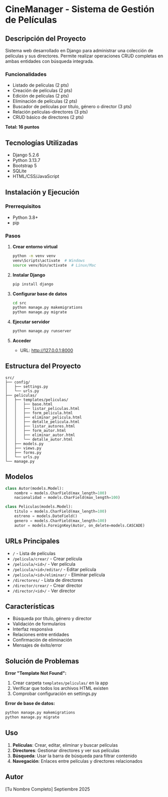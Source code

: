 # CineManager - Sistema de Gestión de Películas

## Descripción del Proyecto

Sistema web desarrollado en Django para administrar una colección de películas y sus directores. Permite realizar operaciones CRUD completas en ambas entidades con búsqueda integrada.

### Funcionalidades
- Listado de películas (2 pts)
- Creación de películas (2 pts) 
- Edición de películas (2 pts)
- Eliminación de películas (2 pts)
- Buscador de películas por título, género o director (3 pts)
- Relación películas-directores (3 pts)
- CRUD básico de directores (2 pts)

**Total: 16 puntos**

## Tecnologías Utilizadas

- Django 5.2.6
- Python 3.13.7
- Bootstrap 5
- SQLite
- HTML/CSS/JavaScript

## Instalación y Ejecución

### Prerrequisitos
- Python 3.8+
- pip

### Pasos

1. **Crear entorno virtual**
   ```bash
   python -m venv venv
   venv\Scripts\activate  # Windows
   source venv/bin/activate  # Linux/Mac
   ```

2. **Instalar Django**
   ```bash
   pip install django
   ```

3. **Configurar base de datos**
   ```bash
   cd src
   python manage.py makemigrations
   python manage.py migrate
   ```

4. **Ejecutar servidor**
   ```bash
   python manage.py runserver
   ```

5. **Acceder**
   - URL: http://127.0.0.1:8000

## Estructura del Proyecto

```
src/
├── config/
│   ├── settings.py
│   └── urls.py
├── peliculas/
│   ├── templates/peliculas/
│   │   ├── base.html
│   │   ├── listar_peliculas.html
│   │   ├── form_pelicula.html
│   │   ├── eliminar_pelicula.html
│   │   ├── detalle_pelicula.html
│   │   ├── listar_autores.html
│   │   ├── form_autor.html
│   │   ├── eliminar_autor.html
│   │   └── detalle_autor.html
│   ├── models.py
│   ├── views.py
│   ├── forms.py
│   └── urls.py
└── manage.py
```

## Modelos

```python
class Autor(models.Model):
    nombre = models.CharField(max_length=100)
    nacionalidad = models.CharField(max_length=100)

class Peliculas(models.Model):
    titulo = models.CharField(max_length=100)
    estreno = models.DateField()
    genero = models.CharField(max_length=100)
    autor = models.ForeignKey(Autor, on_delete=models.CASCADE)
```

## URLs Principales

- `/` - Lista de películas
- `/pelicula/crear/` - Crear película
- `/pelicula/<id>/` - Ver película
- `/pelicula/<id>/editar/` - Editar película
- `/pelicula/<id>/eliminar/` - Eliminar película
- `/directores/` - Lista de directores
- `/director/crear/` - Crear director
- `/director/<id>/` - Ver director

## Características

- Búsqueda por título, género y director
- Validación de formularios
- Interfaz responsiva
- Relaciones entre entidades
- Confirmación de eliminación
- Mensajes de éxito/error

## Solución de Problemas

**Error "Template Not Found":**
1. Crear carpeta `templates/peliculas/` en la app
2. Verificar que todos los archivos HTML existen
3. Comprobar configuración en settings.py

**Error de base de datos:**
```bash
python manage.py makemigrations
python manage.py migrate
```

## Uso

1. **Películas**: Crear, editar, eliminar y buscar películas
2. **Directores**: Gestionar directores y ver sus películas
3. **Búsqueda**: Usar la barra de búsqueda para filtrar contenido
4. **Navegación**: Enlaces entre películas y directores relacionados

## Autor

[Tu Nombre Completo]
Septiembre 2025